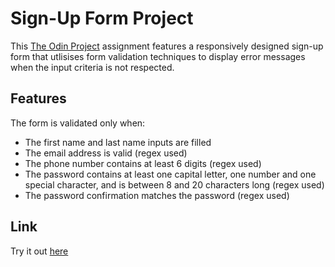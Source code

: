 # Sign-Up Form Project

This [The Odin Project](https://www.theodinproject.com/lessons/node-path-intermediate-html-and-css-sign-up-form) assignment features a responsively designed sign-up form that utlisises form validation techniques to display error messages when the input criteria is not respected.

## Features

The form is validated only when: 
* The first name and last name inputs are filled
* The email address is valid (regex used)
* The phone number contains at least 6 digits (regex used)
* The password contains at least one capital letter, one number and one special character, and is between 8 and 20 characters long (regex used)
* The password confirmation matches the password (regex used)

## Link

Try it out [here](https://sign-up-form.seanrw93.repl.co/)



